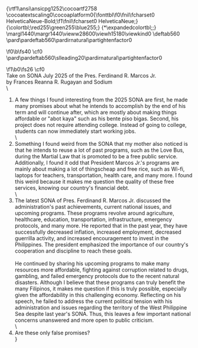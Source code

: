 {\rtf1\ansi\ansicpg1252\cocoartf2758
\cocoatextscaling0\cocoaplatform0{\fonttbl\f0\fnil\fcharset0 HelveticaNeue-Bold;\f1\fnil\fcharset0 HelveticaNeue;}
{\colortbl;\red255\green255\blue255;}
{\*\expandedcolortbl;;}
\margl1440\margr1440\vieww28600\viewh15180\viewkind0
\deftab560
\pard\pardeftab560\pardirnatural\partightenfactor0

\f0\b\fs40 \cf0 \
\pard\pardeftab560\slleading20\pardirnatural\partightenfactor0

\f1\b0\fs26 \cf0 \
Take on SONA July 2025 of the Pres. Ferdinand R. Marcos Jr.\
by Frances Reanna R. Rugayan and Sodium\
\
1) A few things I found interesting from the 2025 SONA are first, he made many promises about what he intends to accomplish by the end of his term and will continue after, which are mostly about making things affordable or "abot kaya" such as his bente piso bigas. Second, his project does not require attending college. Instead of going to college, students can now immediately start working jobs.\
\
2) Something I found weird from the SONA that my mother also noticed is that he intends to reuse a lot of past programs, such as the Love Bus, during the Martial Law that is promoted to be a free public service. Additionally, I found it odd that President Marcos Jr.'s programs are mainly about making a lot of thingscheap and free rice, such as Wi-fi, laptops for teachers, transportation, health care, and many more. I found this weird because it makes me question the quality of these free services, knowing our country's financial debt.\
\
3)  The latest SONA of Pres. Ferdinand R. Marcos Jr. discussed the administration's past achievements, current national issues, and upcoming programs. These programs revolve around agriculture, healthcare, education, transportation, infrastructure, emergency protocols, and many more. He reported that in the past year, they have successfully decreased inflation, increased employment, decreased guerrilla activity, and increased encouragement to invest in the Philippines. The president emphasized the importance of our country's cooperation and discipline to reach these goals.\
\
He continued by sharing his upcoming programs to make many resources more affordable, fighting against corruption related to drugs, gambling, and failed emergency protocols due to the recent natural disasters. Although I believe that these programs can truly benefit the many Filipinos, it makes me question if this is truly possible, especially given the affordability in this challenging economy. Reflecting on his speech, he failed to address the current political tension with his administration and issues regarding the territory of the West Philippine Sea despite last year's SONA. Thus, this leaves a few important national concerns unanswered and more open to public criticism.\
\
4) Are these only false promises?\
}